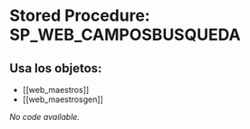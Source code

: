 # Stored Procedure: SP_WEB_CAMPOSBUSQUEDA

## Usa los objetos:
- [[web_maestros]]
- [[web_maestrosgen]]

*No code available.*
